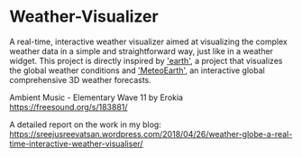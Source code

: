 # Weather-Visualizer
A real-time, interactive weather visualizer aimed at visualizing the complex weather data in a simple and straightforward way, just like in a weather widget. This project is directly inspired by ['earth'](https://earth.nullschool.net/), a project that visualizes the global weather conditions and ['MeteoEarth'](http://www.meteoearth.com/), an interactive global comprehensive 3D weather forecasts.

Ambient Music - Elementary Wave 11 by Erokia
https://freesound.org/s/183881/

A detailed report on the work in my blog:
https://sreejusreevatsan.wordpress.com/2018/04/26/weather-globe-a-real-time-interactive-weather-visualiser/